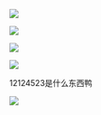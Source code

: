 ![](http://starrylixu.oss-cn-beijing.aliyuncs.com/93ea596e797197dbcd7d2548f16ba815.png)

![](http://starrylixu.oss-cn-beijing.aliyuncs.com/93926fc15dd85dd3cf2f3abf0c5cae2b.png)

![](http://starrylixu.oss-cn-beijing.aliyuncs.com/d768449694707f898516fcd99203b980.png)

![](http://starrylixu.oss-cn-beijing.aliyuncs.com/35d9d74d8e489f372e4d02c61eb9bcfe.png)

12124523是什么东西鸭

![](http://starrylixu.oss-cn-beijing.aliyuncs.com/b796fe35cfac96ca67e47805362748fa.png)
